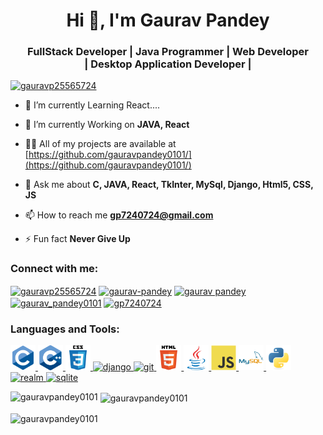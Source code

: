 <h1 align="center">Hi 👋, I'm Gaurav Pandey</h1>
<h3 align="center">FullStack Developer | Java Programmer | Web Developer <br>| Desktop Application Developer |</h3>

<p align="left"> <a href="https://twitter.com/gauravp25565724" target="blank"><img src="https://img.shields.io/twitter/follow/gauravp25565724?logo=twitter&style=for-the-badge" alt="gauravp25565724" /></a> </p>

- 🔭 I’m currently Learning React....

- 🌱 I’m currently Working on **JAVA, React** 

- 👨‍💻 All of my projects are available at [https://github.com/gauravpandey0101/](https://github.com/gauravpandey0101/)

- 💬 Ask me about **C, JAVA, React, TkInter, MySql, Django, Html5, CSS, JS**

- 📫 How to reach me **gp7240724@gmail.com**

- ⚡ Fun fact **Never Give Up**

<h3 align="left">Connect with me:</h3>
<p align="left">
<a href="https://twitter.com/gauravp25565724" target="blank"><img align="center" src="https://raw.githubusercontent.com/rahuldkjain/github-profile-readme-generator/master/src/images/icons/Social/twitter.svg" alt="gauravp25565724" height="30" width="40" /></a>
<a href="https://linkedin.com/in/gaurav-pandey" target="blank"><img align="center" src="https://raw.githubusercontent.com/rahuldkjain/github-profile-readme-generator/master/src/images/icons/Social/linked-in-alt.svg" alt="gaurav-pandey" height="30" width="40" /></a>
<a href="https://fb.com/gaurav pandey" target="blank"><img align="center" src="https://raw.githubusercontent.com/rahuldkjain/github-profile-readme-generator/master/src/images/icons/Social/facebook.svg" alt="gaurav pandey" height="30" width="40" /></a>
<a href="https://instagram.com/gaurav_pandey0101" target="blank"><img align="center" src="https://raw.githubusercontent.com/rahuldkjain/github-profile-readme-generator/master/src/images/icons/Social/instagram.svg" alt="gaurav_pandey0101" height="30" width="40" /></a>
<a href="https://www.hackerrank.com/gp7240724" target="blank"><img align="center" src="https://raw.githubusercontent.com/rahuldkjain/github-profile-readme-generator/master/src/images/icons/Social/hackerrank.svg" alt="gp7240724" height="30" width="40" /></a>
</p>

<h3 align="left">Languages and Tools:</h3>
<p align="left"> <a href="https://www.cprogramming.com/" target="_blank" rel="noreferrer"> <img src="https://raw.githubusercontent.com/devicons/devicon/master/icons/c/c-original.svg" alt="c" width="40" height="40"/> </a> <a href="https://www.w3schools.com/cpp/" target="_blank" rel="noreferrer"> <img src="https://raw.githubusercontent.com/devicons/devicon/master/icons/cplusplus/cplusplus-original.svg" alt="cplusplus" width="40" height="40"/> </a> <a href="https://www.w3schools.com/css/" target="_blank" rel="noreferrer"> <img src="https://raw.githubusercontent.com/devicons/devicon/master/icons/css3/css3-original-wordmark.svg" alt="css3" width="40" height="40"/> </a> <a href="https://www.djangoproject.com/" target="_blank" rel="noreferrer"> <img src="https://cdn.worldvectorlogo.com/logos/django.svg" alt="django" width="40" height="40"/> </a> <a href="https://git-scm.com/" target="_blank" rel="noreferrer"> <img src="https://www.vectorlogo.zone/logos/git-scm/git-scm-icon.svg" alt="git" width="40" height="40"/> </a> <a href="https://www.w3.org/html/" target="_blank" rel="noreferrer"> <img src="https://raw.githubusercontent.com/devicons/devicon/master/icons/html5/html5-original-wordmark.svg" alt="html5" width="40" height="40"/> </a> <a href="https://www.java.com" target="_blank" rel="noreferrer"> <img src="https://raw.githubusercontent.com/devicons/devicon/master/icons/java/java-original.svg" alt="java" width="40" height="40"/> </a> <a href="https://developer.mozilla.org/en-US/docs/Web/JavaScript" target="_blank" rel="noreferrer"> <img src="https://raw.githubusercontent.com/devicons/devicon/master/icons/javascript/javascript-original.svg" alt="javascript" width="40" height="40"/> </a> <a href="https://www.mysql.com/" target="_blank" rel="noreferrer"> <img src="https://raw.githubusercontent.com/devicons/devicon/master/icons/mysql/mysql-original-wordmark.svg" alt="mysql" width="40" height="40"/> </a> <a href="https://www.python.org" target="_blank" rel="noreferrer"> <img src="https://raw.githubusercontent.com/devicons/devicon/master/icons/python/python-original.svg" alt="python" width="40" height="40"/> </a> <a href="https://realm.io/" target="_blank" rel="noreferrer"> <img src="https://raw.githubusercontent.com/bestofjs/bestofjs-webui/8665e8c267a0215f3159df28b33c365198101df5/public/logos/realm.svg" alt="realm" width="40" height="40"/> </a> <a href="https://www.sqlite.org/" target="_blank" rel="noreferrer"> <img src="https://www.vectorlogo.zone/logos/sqlite/sqlite-icon.svg" alt="sqlite" width="40" height="40"/> </a> </p>

<p><img align="left" src="https://github-readme-stats.vercel.app/api/top-langs?username=gauravpandey0101&show_icons=true&locale=en&layout=compact" alt="gauravpandey0101" /></p>

<p>&nbsp;<img align="center" src="https://github-readme-stats.vercel.app/api?username=gauravpandey0101&show_icons=true&locale=en" alt="gauravpandey0101" /></p>

<p><img align="center" src="https://github-readme-streak-stats.herokuapp.com/?user=gauravpandey0101&" alt="gauravpandey0101" /></p>

